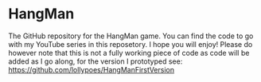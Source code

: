 # HangMan
The GitHub repository for the HangMan game.
You can find the code to go with my YouTube series in this reposetory. I hope you will enjoy!
Please do however note that this is not a fully working piece of code as code will be added as I go along, for the version I prototyped see: https://github.com/lollypoes/HangManFirstVersion
